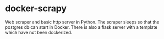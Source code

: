# docker-scrapy
Web scraper and basic http server in Python. The scraper sleeps so that the postgres db can start in Docker. There is also a flask server with a template which have not been dockerized.
